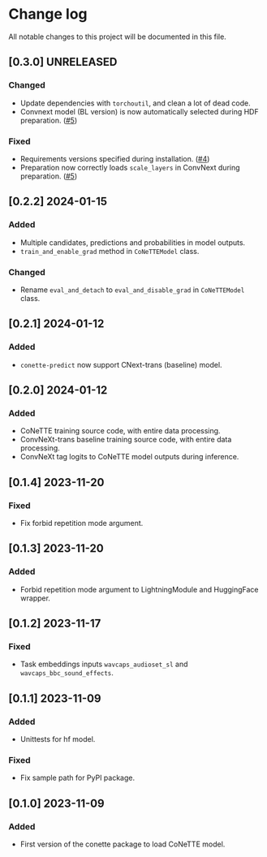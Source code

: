 # Change log

All notable changes to this project will be documented in this file.

## [0.3.0] UNRELEASED
### Changed
- Update dependencies with `torchoutil`, and clean a lot of dead code.
- Convnext model (BL version) is now automatically selected during HDF preparation. ([#5](https://github.com/Labbeti/conette-audio-captioning/issues/5))

### Fixed
- Requirements versions specified during installation. ([#4](https://github.com/Labbeti/conette-audio-captioning/issues/4))
- Preparation now correctly loads `scale_layers` in ConvNext during preparation. ([#5](https://github.com/Labbeti/conette-audio-captioning/issues/5))

## [0.2.2] 2024-01-15
### Added
- Multiple candidates, predictions and probabilities in model outputs.
- `train_and_enable_grad` method in `CoNeTTEModel` class.

### Changed
- Rename `eval_and_detach` to `eval_and_disable_grad` in `CoNeTTEModel` class.

## [0.2.1] 2024-01-12
### Added
- `conette-predict` now support CNext-trans (baseline) model.

## [0.2.0] 2024-01-12
### Added
- CoNeTTE training source code, with entire data processing.
- ConvNeXt-trans baseline training source code, with entire data processing.
- ConvNeXt tag logits to CoNeTTE model outputs during inference.

## [0.1.4] 2023-11-20
### Fixed
- Fix forbid repetition mode argument.

## [0.1.3] 2023-11-20
### Added
- Forbid repetition mode argument to LightningModule and HuggingFace wrapper.

## [0.1.2] 2023-11-17
### Fixed
- Task embeddings inputs `wavcaps_audioset_sl` and `wavcaps_bbc_sound_effects`.

## [0.1.1] 2023-11-09
### Added
- Unittests for hf model.

### Fixed
- Fix sample path for PyPI package.

## [0.1.0] 2023-11-09
### Added
- First version of the conette package to load CoNeTTE model.
